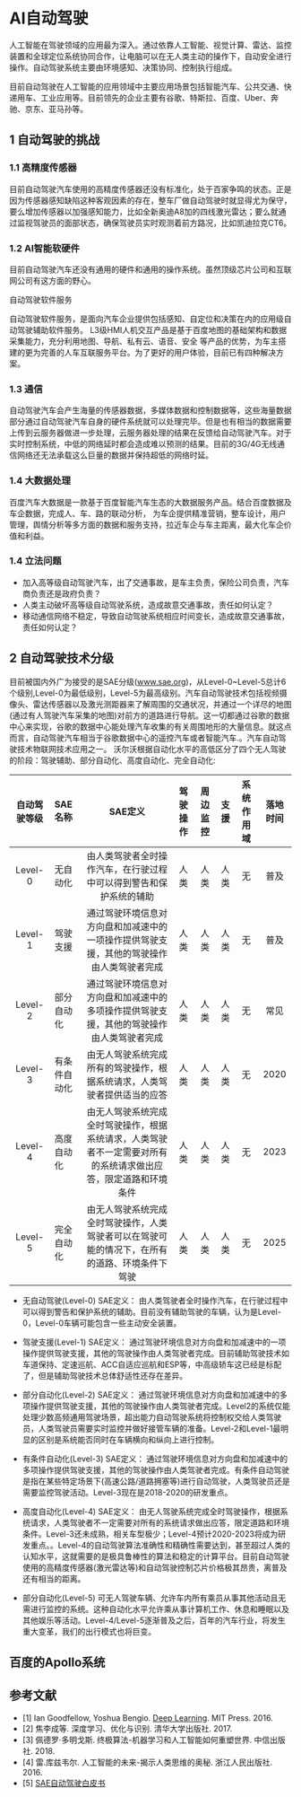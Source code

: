 # AI自动驾驶

人工智能在驾驶领域的应用最为深入。通过依靠人工智能、视觉计算、雷达、监控装置和全球定位系统协同合作，让电脑可以在无人类主动的操作下，自动安全进行操作。自动驾驶系统主要由环境感知、决策协同、控制执行组成。

目前自动驾驶在人工智能的应用领域中主要应用场景包括智能汽车、公共交通、快递用车、工业应用等。目前领先的企业主要有谷歌、特斯拉、百度、Uber、奔驰、京东、亚马孙等。

## 1 自动驾驶的挑战

### 1.1 高精度传感器

目前自动驾驶汽车使用的高精度传感器还没有标准化，处于百家争鸣的状态。正是因为传感器感知缺陷这种客观因素的存在，整车厂做自动驾驶时就显得尤为保守，要么增加传感器以加强感知能力，比如全新奥迪A8加的四线激光雷达；要么就通过监视驾驶员的面部状态，确保驾驶员实时观测着前方路况，比如凯迪拉克CT6。

### 1.2 AI智能软硬件

目前自动驾驶汽车还没有通用的硬件和通用的操作系统。虽然顶级芯片公司和互联网公司有这方面的野心。

自动驾驶软件服务

自动驾驶软件服务，是面向汽车企业提供包括感知、自定位和决策在内的应用级自动驾驶辅助软件服务。
L3级HMI人机交互产品是基于百度地图的基础架构和数据采集能力，充分利用地图、导航、私有云、语音、安全 等产品的优势，为车主搭建的更为完善的人车互联服务平台。为了更好的用户体验，目前已有四种解决方案。

### 1.3 通信

自动驾驶汽车会产生海量的传感器数据，多媒体数据和控制数据等，这些海量数据部分通过自动驾驶汽车自身的硬件系统就可以处理完毕。但是也有相当的数据需要上传到云服务器做进一步处理，云服务器处理的结果在反馈给自动驾驶汽车。对于实时控制系统，中低的网络延时都会造成难以预测的结果。目前的3G/4G无线通信网络还无法承载这么巨量的数据并保持超低的网络时延。

### 1.4 大数据处理

百度汽车大数据是一款基于百度智能汽车生态的大数据服务产品。结合百度数据及车企数据，完成人、车、路的联动分析， 为车企提供精准营销，整车设计，用户管理，舆情分析等多方面的数据和服务支持，拉近车企与车主距离，最大化车企价值和利益。

### 1.4 立法问题

- 加入高等级自动驾驶汽车，出了交通事故，是车主负责，保险公司负责，汽车商负责还是政府负责？
- 人类主动破坏高等级自动驾驶系统，造成故意交通事故，责任如何认定？
- 移动通信网络不稳定，导致自动驾驶系统相应时间变长，造成故意交通事故，责任如何认定？

## 2 自动驾驶技术分级

目前被国内外广为接受的是SAE分级(www.sae.org)，从Level-0~Level-5总计6个级别,Level-0为最低级别，Level-5为最高级别。汽车自动驾驶技术包括视频摄像头、雷达传感器以及激光测距器来了解周围的交通状况，并通过一个详尽的地图(通过有人驾驶汽车采集的地图)对前方的道路进行导航。这一切都通过谷歌的数据中心来实现，谷歌的数据中心能处理汽车收集的有关周围地形的大量信息。就这点而言，自动驾驶汽车相当于谷歌数据中心的遥控汽车或者智能汽车.。汽车自动驾驶技术物联网技术应用之一。
沃尔沃根据自动化水平的高低区分了四个无人驾驶的阶段：驾驶辅助、部分自动化、高度自动化、完全自动化:

| 自动驾驶等级 | SAE名称 | SAE定义 | 驾驶操作 | 周边监控 | 支援 | 系统作用域 | 落地时间 |
| :---: | :--- | :---: | :---: | :---: | :---: | :---: | :---: | 
| Level-0 | 无自动化 | 由人类驾驶者全时操作汽车，在行驶过程中可以得到警告和保护系统的辅助 | 人类 | 人类 | 人类 | 无 | 普及 |
| Level-1 |  驾驶支援 | 通过驾驶环境信息对方向盘和加减速中的一项操作提供驾驶支援，其他的驾驶操作由人类驾驶者完成 | 人类 | 人类 | 人类 | 无 | 普及 |
| Level-2 | 部分自动化 | 通过驾驶环境信息对方向盘和加减速中的多项操作提供驾驶支援，其他的驾驶操作由人类驾驶者完成 | 人类 | 人类 | 人类 | 无 | 常见 |
| Level-3 | 有条件自动化 | 由无人驾驶系统完成所有的驾驶操作，根据系统请求，人类驾驶者提供适当的应答 | 人类 | 人类 | 人类 | 无 | 2020 |
| Level-4 | 高度自动化 | 由无人驾驶系统完成全时驾驶操作，根据系统请求，人类驾驶者不一定需要对所有的系统请求做出应答，限定道路和环境条件 | 人类 | 人类 | 人类 | 无 |  2023 |
| Level-5 | 完全自动化 | 由无人驾驶系统完成全时驾驶操作，人类驾驶者可以在驾驶可能的情况下，在所有的道路、环境条件下驾驶 | 人类 | 人类 | 人类 | 无 |  2025 |  

- 无自动驾驶(Level-0)
SAE定义： 由人类驾驶者全时操作汽车，在行驶过程中可以得到警告和保护系统的辅助。目前没有辅助驾驶的车辆，认为是Level-0，Level-0车辆可能包含一些主动安全装置。

- 驾驶支援(Level-1)
SAE定义： 通过驾驶环境信息对方向盘和加减速中的一项操作提供驾驶支援，其他的驾驶操作由人类驾驶者完成。目前辅助驾驶技术如车道保持、定速巡航、ACC自适应巡航和ESP等，中高级轿车这已经是标配了，但是辅助驾驶技术总体舒适性还存在差异。

- 部分自动化(Level-2)
SAE定义： 通过驾驶环境信息对方向盘和加减速中的多项操作提供驾驶支援，其他的驾驶操作由人类驾驶者完成。Level2的系统仅能处理少数高频通用驾驶场景，超出能力自动驾驶系统将控制权交给人类驾驶员，人类驾驶员需要实时监控并做好接管车辆的准备。Level-2和Level-1最明显的区别是系统能否同时在车辆横向和纵向上进行控制。

- 有条件自动化(Level-3)
SAE定义： 通过驾驶环境信息对方向盘和加减速中的多项操作提供驾驶支援，其他的驾驶操作由人类驾驶者完成。有条件自动驾驶是指在某些特定场景下(高速公路/道路拥塞等)进行自动驾驶，人类驾驶员还是需要监控驾驶活动。Level-3现在是2018-2020的研发重点。

- 高度自动化(Level-4)
SAE定义： 由无人驾驶系统完成全时驾驶操作，根据系统请求，人类驾驶者不一定需要对所有的系统请求做出应答，限定道路和环境条件。Level-3还未成熟，相关车型极少；Level-4预计2020-2023将成为研发重点。。Level-4的自动驾驶算法准确性和精确性需要达到，甚至超过人类的认知水平，这就需要的是极具鲁棒性的算法和稳定的计算平台。目前自动驾驶使用的高精度传感器(激光雷达等)和自动驾驶控制芯片价格极其昂贵，离普及还有相当的距离。

- 部分自动化(Level-5)
可无人驾驶车辆、允许车内所有乘员从事其他活动且无需进行监控的系统。这种自动化水平允许乘从事计算机工作、休息和睡眠以及其他娱乐等活动。Level-4/Level-5逐渐普及之后，百年的汽车行业，将发生重大变革，我们的出行模式也将巨变。

## 百度的Apollo系统

## 参考文献

- [1] Ian Goodfellow, Yoshua Bengio. [Deep Learning](http://www.deeplearningbook.org/). MIT Press. 2016.
- [2] 焦李成等. 深度学习、优化与识别. 清华大学出版社. 2017.
- [3] 佩德罗·多明戈斯. 终极算法-机器学习和人工智能如何重塑世界. 中信出版社. 2018.
- [4] 雷.库兹韦尔. 人工智能的未来-揭示人类思维的奥秘.  浙江人民出版社. 2016.
- [5] [SAE自动驾驶白皮书](www.sae.org/misc/pdfs/automated_driving.pdf)
